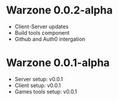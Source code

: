 # Warzone 0.0.2-alpha 
  * Client-Server updates 
  * Build tools component
  * Github and Auth0 intergation

# Warzone 0.0.1-alpha 
  * Server setup: v0.0.1 
  * Client setup: v0.0.1 
  * Games tools setup:  v0.0.1

